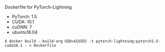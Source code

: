 Dockerfile for PyTorch-Lightning

- PyTorch: 1.5
- CUDA: 10.1
- cuDNN: 7
- ubuntu18.04

```
$ docker build --build-arg UID=${UID} -t pytorch-lightning:pytorch1.5-cuda10.1 - < Dockerfile
```
